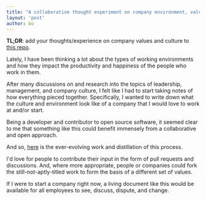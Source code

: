 ```yaml
---
title: "A collaborative thought experiment on company environment, values, culture, and ethos"
layout: 'post'
author: bo
---
```


**TL;DR**: add your thoughts/experience on company values and culture to [this repo](https://github.com/bjeanes/culture).

Lately, I have been thinking a lot about the types of working environments and how they impact the productivity and happiness of the people who work in them.

After many discussions on and research into the topics of leadership, management, and company culture, I felt like I had to start taking notes of how everything pieced together. Specifically, I wanted to write down what the culture and environment look like of a company that I would love to work at and/or start.

Being a developer and contributor to open source software, it seemed clear to me that something like this could benefit immensely from a collaborative and open approach.

And so, [here](https://github.com/bjeanes/culture) is the ever-evolving work and distillation of this process.

I'd love for people to contribute their input in the form of pull requests and discussions. And, where more appropriate, people or companies could fork the still-not-aptly-titled work to form the basis of a different set of values.

If I were to start a company right now, a living document like this would be available for all employees to see, discuss, dispute, and change.
